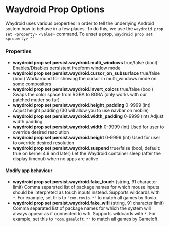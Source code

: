 # Waydroid Prop Options

Waydroid uses various properties in order to tell the underlying Android system how to behave in a few places.
To do this, we use the `waydroid prop set <property> <value>` command.
To unset a prop, `waydroid prop set <property> ""`

### Properties

* **waydroid prop set persist.waydroid.multi\_windows** true/false \(bool\) Enables/Disables persistent freeform window mode
* **waydroid prop set persist.waydroid.cursor_on_subsurface** true/false \(bool\) Workaround for showing the cursor in multi_windows mode on some compositors
* **waydroid prop set persist.waydroid.invert\_colors** true/false \(bool\) Swaps the color space from RGBA to BGRA \(only works with our patched mutter so far\)
* **waydroid prop set persist.waydroid.height\_padding** 0-9999 \(int\) Adjust height padding \(30 will allow you to use navbar on mobile\)
* **waydroid prop set persist.waydroid.width\_padding** 0-9999 \(int\) Adjust width padding
* **waydroid prop set persist.waydroid.width** 0-9999 \(int\) Used for user to override desired resolution
* **waydroid prop set persist.waydroid.height** 0-9999 \(int\) Used for user to override desired resolution
* **waydroid prop set persist.waydroid.suspend** true/false \(bool, default: true on kernel 4.9 and later\) Let the Waydroid container sleep (after the display timeout) when no apps are active

#### Modify app behaviour
* **waydroid prop set persist.waydroid.fake_touch** (string, 91 character limit) Comma separated list of package names for which mouse inputs should be interpreted as touch inputs instead. Supports wildcards with `*`. For example, set this to `"com.rovio.*"` to match all games by Rovio.
* **waydroid prop set persist.waydroid.fake_wifi** (string, 91 character limit) Comma separated list of package names for which the system will always appear as if connected to wifi. Supports wildcards with `*`. For example, set this to `"com.gameloft.*"` to match all games by Gameloft.
